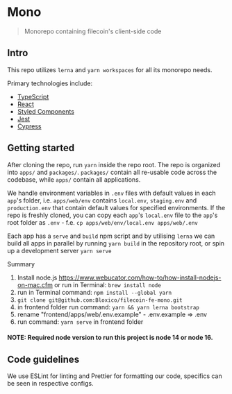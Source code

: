 # Mono

> Monorepo containing filecoin's client-side code

## Intro

This repo utilizes `lerna` and `yarn workspaces` for all its monorepo needs.

Primary technologies include:

- [TypeScript](https://typescriptlang.org)
- [React](https://reactjs.org/docs/getting-started.html)
- [Styled Components](https://styled-components.com/docs)
- [Jest](https://jestjs.io/docs/en/getting-started)
- [Cypress](https://docs.cypress.io/guides/getting-started/writing-your-first-test.html#Add-a-test-file)

## Getting started

After cloning the repo, run `yarn` inside the repo root.
The repo is organized into `apps/` and `packages/`. `packages/` contain all re-usable code across the codebase, while `apps/` contain all applications.

We handle environment variables in `.env` files with default values in each `app`'s folder, i.e. `apps/web/env` contains `local.env`, `staging.env` and `production.env` that contain default values for specified environments. If the repo is freshly cloned, you can copy each `app`'s `local.env` file to the `app`'s root folder as `.env` - f.e. `cp apps/web/env/local.env apps/web/.env`

Each app has a `serve` and `build` npm script and by utilising `lerna` we can build all apps in parallel by running `yarn build` in the repository root, or spin up a development server `yarn serve`

Summary
1. Install node.js https://www.webucator.com/how-to/how-install-nodejs-on-mac.cfm or run in Terminal: `brew install node`
2. run in Terminal command: `npm install --global yarn`
3. `git clone git@github.com:Bloxico/filecoin-fe-mono.git`
4. in frontend folder run command: `yarn && yarn lerna bootstrap`
5. rename "frontend/apps/web/.env.example" - .env.example => .env
6. run command: `yarn serve` in frontend folder

#### **NOTE: Required node version to run this project is node 14 or node 16.**

## Code guidelines

We use ESLint for linting and Prettier for formatting our code, specifics can be seen in respective configs.

